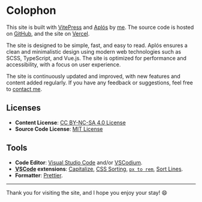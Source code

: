 # Colophon

This site is built with [VitePress](https://vitepress.dev) and [Aplós](https://aplos.gxbs.me) by [me](https://gxbs.me/). The source code is hosted on [GitHub](https://github.com/GabsEdits/www.gxbs.me), and the site on [Vercel](https://vercel.com).

The site is designed to be simple, fast, and easy to read. Aplós ensures a clean and minimalistic design using modern web technologies such as SCSS, TypeScript, and Vue.js. The site is optimized for performance and accessibility, with a focus on user experience.

The site is continuously updated and improved, with new features and content added regularly. If you have any feedback or suggestions, feel free to [contact me](/findme).

## Licenses

- **Content License**: [CC BY-NC-SA 4.0 License](https://creativecommons.org/licenses/by-nc-sa/4.0/)
- **Source Code License**: [MIT License](https://github.com/GabsEdits/www.gxbs.me/blob/main/LICENSE)

## Tools

- **Code Editor**: [Visual Studio Code](https://code.visualstudio.com/) and/or [VSCodium](https://vscodium.com/).
- **<abbr title="Visual Studio Code">VSCode</abbr> extensions**: [Capitalize](https://marketplace.visualstudio.com/items?itemName=viablelab.capitalize), [CSS Sorting](https://marketplace.visualstudio.com/items?itemName=CssSorting.css-sorting), [`px to rem`](https://marketplace.visualstudio.com/items?itemName=sainoba.px-to-rem), [Sort Lines](https://marketplace.visualstudio.com/items?itemName=Tyriar.sort-lines).
- **Formatter**: [Prettier](https://prettier.io).

---

Thank you for visiting the site, and I hope you enjoy your stay! :smile:
